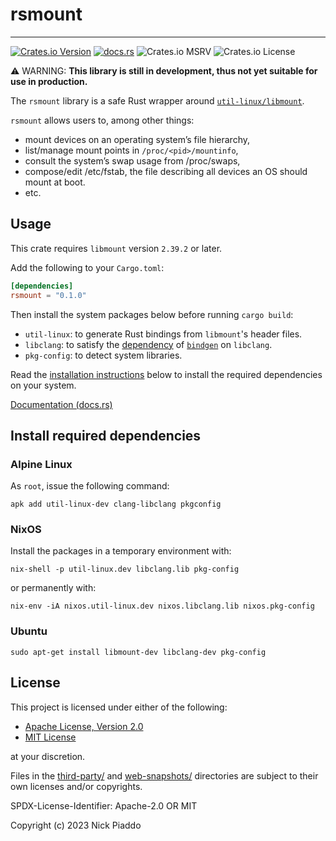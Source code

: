 # rsmount

----

[![Crates.io Version](https://img.shields.io/crates/v/rsmount?labelColor=%23222222&color=%23fdb42f)][1]
[![docs.rs](https://img.shields.io/docsrs/rsmount?labelColor=%23222222&color=%2322a884)][2]
![Crates.io MSRV](https://img.shields.io/crates/msrv/rsmount?labelColor=%23222222&color=%239c179e)
![Crates.io License](https://img.shields.io/crates/l/rsmount?labelColor=%23222222&color=%230d0887)

⚠️ WARNING: **This library is still in development, thus not yet suitable for
use in production.**

The `rsmount` library is a safe Rust wrapper around [`util-linux/libmount`][3].

`rsmount` allows users to, among other things:

- mount devices on an operating system’s file hierarchy,
- list/manage mount points in `/proc/<pid>/mountinfo`,
- consult the system’s swap usage from /proc/swaps,
- compose/edit /etc/fstab, the file describing all devices an OS should mount
  at boot.
- etc.


## Usage

This crate requires `libmount` version `2.39.2` or later.

Add the following to your `Cargo.toml`:

```toml
[dependencies]
rsmount = "0.1.0"
```

Then install the system packages below before running `cargo build`:

- `util-linux`: to generate Rust bindings from `libmount`'s header files.
- `libclang`: to satisfy the [dependency][4] of [`bindgen`][5] on `libclang`.
- `pkg-config`: to detect system libraries.

Read the [installation instructions](#install-required-dependencies) below to
install the required dependencies on your system.

[Documentation (docs.rs)][2]


## Install required dependencies

### Alpine Linux

As `root`, issue the following command:

```console
apk add util-linux-dev clang-libclang pkgconfig
```

### NixOS

Install the packages in a temporary environment with:

```console
nix-shell -p util-linux.dev libclang.lib pkg-config
```

or permanently with:

```console
nix-env -iA nixos.util-linux.dev nixos.libclang.lib nixos.pkg-config
```

### Ubuntu

```console
sudo apt-get install libmount-dev libclang-dev pkg-config
```

## License

This project is licensed under either of the following:

- [Apache License, Version 2.0][6]
- [MIT License][7]

at your discretion.

Files in the [third-party/][8] and [web-snapshots/][9] directories are subject
to their own licenses and/or copyrights.

SPDX-License-Identifier: Apache-2.0 OR MIT

Copyright (c) 2023 Nick Piaddo

[1]: https://crates.io/crates/rsmount
[2]: https://docs.rs/rsmount
[3]: https://github.com/util-linux/util-linux/tree/master
[4]: https://rust-lang.github.io/rust-bindgen/requirements.html#clang
[5]: https://crates.io/crates/bindgen
[6]: https://www.apache.org/licenses/LICENSE-2.0
[7]: https://opensource.org/licenses/MIT
[8]: ./third-party/
[9]: ./web-snapshots/
